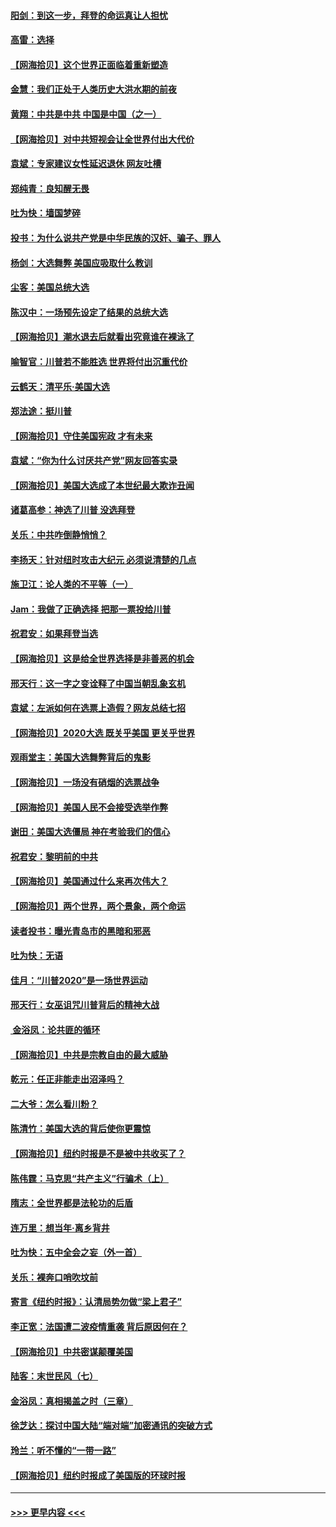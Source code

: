 #### [阳剑：到这一步，拜登的命运真让人担忧](../pages/nsc993/n12549093.md?t=11142251) 
#### [高雷：选择](../pages/nsc993/n12549087.md?t=11142251) 
#### [【网海拾贝】这个世界正面临着重新塑造](../pages/nsc993/n12548326.md?t=11142251) 
#### [金慧：我们正处于人类历史大洪水期的前夜](../pages/nsc993/n12547914.md?t=11142251) 
#### [黄翔：中共是中共 中国是中国（之一）](../pages/nsc993/n12547576.md?t=11142251) 
#### [【网海拾贝】对中共短视会让全世界付出大代价](../pages/nsc993/n12546043.md?t=11142251) 
#### [袁斌：专家建议女性延迟退休 网友吐槽](../pages/nsc993/n12545424.md?t=11142251) 
#### [郑纯青：良知醒无畏](../pages/nsc993/n12545394.md?t=11142251) 
#### [吐为快：墙国梦碎](../pages/nsc993/n12545309.md?t=11142251) 
#### [投书：为什么说共产党是中华民族的汉奸、骗子、罪人](../pages/nsc993/n12545089.md?t=11142251) 
#### [杨剑：大选舞弊 美国应吸取什么教训](../pages/nsc993/n12543937.md?t=11142251) 
#### [尘客：美国总统大选](../pages/nsc993/n12543828.md?t=11142251) 
#### [陈汉中：一场预先设定了结果的总统大选](../pages/nsc993/n12543564.md?t=11142251) 
#### [【网海拾贝】潮水退去后就看出究竟谁在裸泳了](../pages/nsc993/n12543321.md?t=11142251) 
#### [喻智官：川普若不能胜选 世界将付出沉重代价](../pages/nsc993/n12541352.md?t=11142251) 
#### [云鹤天：清平乐‧美国大选](../pages/nsc993/n12540916.md?t=11142251) 
#### [郑法途：挺川普](../pages/nsc993/n12540898.md?t=11142251) 
#### [【网海拾贝】守住美国宪政 才有未来](../pages/nsc993/n12540423.md?t=11142251) 
#### [袁斌：“你为什么讨厌共产党”网友回答实录](../pages/nsc993/n12540208.md?t=11142251) 
#### [【网海拾贝】美国大选成了本世纪最大欺诈丑闻](../pages/nsc993/n12538029.md?t=11142251) 
#### [诸葛高参：神选了川普 没选拜登](../pages/nsc993/n12537664.md?t=11142251) 
#### [关乐：中共咋倒静悄悄？](../pages/nsc993/n12537615.md?t=11142251) 
#### [李扬天：针对纽时攻击大纪元 必须说清楚的几点](../pages/nsc993/n12536001.md?t=11142251) 
#### [施卫江：论人类的不平等（一）](../pages/nsc993/n12535700.md?t=11142251) 
#### [Jam：我做了正确选择 把那一票投给川普](../pages/nsc993/n12535743.md?t=11142251) 
#### [祝君安：如果拜登当选](../pages/nsc993/n12535726.md?t=11142251) 
#### [【网海拾贝】这是给全世界选择是非善恶的机会](../pages/nsc993/n12535061.md?t=11142251) 
#### [邢天行：这一字之变诠释了中国当朝乱象玄机](../pages/nsc993/n12533446.md?t=11142251) 
#### [袁斌：左派如何在选票上造假？网友总结七招](../pages/nsc993/n12533180.md?t=11142251) 
#### [【网海拾贝】2020大选 既关乎美国 更关乎世界](../pages/nsc993/n12533161.md?t=11142251) 
#### [观雨堂主：美国大选舞弊背后的鬼影](../pages/nsc993/n12533153.md?t=11142251) 
#### [【网海拾贝】一场没有硝烟的选票战争](../pages/nsc993/n12531883.md?t=11142251) 
#### [【网海拾贝】美国人民不会接受选举作弊](../pages/nsc993/n12528850.md?t=11142251) 
#### [谢田：美国大选僵局 神在考验我们的信心](../pages/nsc993/n12527932.md?t=11142251) 
#### [祝君安：黎明前的中共](../pages/nsc993/n12524071.md?t=11142251) 
#### [【网海拾贝】美国通过什么来再次伟大？](../pages/nsc993/n12523844.md?t=11142251) 
#### [【网海拾贝】两个世界，两个景象，两个命运](../pages/nsc993/n12521419.md?t=11142251) 
#### [读者投书：曝光青岛市的黑暗和邪恶](../pages/nsc993/n12520988.md?t=11142251) 
#### [吐为快：无语](../pages/nsc993/n12518588.md?t=11142251) 
#### [佳月：“川普2020”是一场世界运动](../pages/nsc993/n12518581.md?t=11142251) 
#### [邢天行：女巫诅咒川普背后的精神大战](../pages/nsc993/n12517257.md?t=11142251) 
#### [ 金浴凤：论共匪的循环](../pages/nsc993/n12517133.md?t=11142251) 
#### [【网海拾贝】中共是宗教自由的最大威胁](../pages/nsc993/n12516879.md?t=11142251) 
#### [乾元：任正非能走出沼泽吗？](../pages/nsc993/n12515831.md?t=11142251) 
#### [二大爷：怎么看川粉？](../pages/nsc993/n12515820.md?t=11142251) 
#### [陈清竹：美国大选的背后使你更震惊](../pages/nsc993/n12515589.md?t=11142251) 
#### [【网海拾贝】纽约时报是不是被中共收买了？](../pages/nsc993/n12515122.md?t=11142251) 
#### [陈伟霆：马克思“共产主义”行骗术（上）](../pages/nsc993/n12510217.md?t=11142251) 
#### [隋志：全世界都是法轮功的后盾](../pages/nsc993/n12510636.md?t=11142251) 
#### [连万里：想当年‧离乡背井](../pages/nsc993/n12510623.md?t=11142251) 
#### [吐为快：五中全会之妄（外一首）](../pages/nsc993/n12510470.md?t=11142251) 
#### [关乐：裸奔口哨吹坟前](../pages/nsc993/n12510403.md?t=11142251) 
#### [寄言《纽约时报》：认清局势勿做“梁上君子”](../pages/nsc993/n12510042.md?t=11142251) 
#### [李正宽：法国遭二波疫情重袭 背后原因何在？](../pages/nsc993/n12509971.md?t=11142251) 
#### [【网海拾贝】中共密谋颠覆美国](../pages/nsc993/n12509816.md?t=11142251) 
#### [陆客：末世民风（七）](../pages/nsc993/n12507822.md?t=11142251) 
#### [金浴凤：真相揭盖之时（三章）](../pages/nsc993/n12507804.md?t=11142251) 
#### [徐芝达：探讨中国大陆“端对端”加密通讯的突破方式](../pages/nsc993/n12507682.md?t=11142251) 
#### [玲兰：听不懂的“一带一路”](../pages/nsc993/n12507669.md?t=11142251) 
#### [【网海拾贝】纽约时报成了美国版的环球时报](../pages/nsc993/n12507053.md?t=11142251) 

----
#### [ >>> 更早内容 <<< ](../indexes/nsc993-earlier.md)
